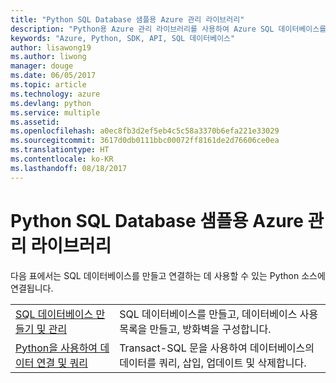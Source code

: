 ```yaml
---
title: "Python SQL Database 샘플용 Azure 관리 라이브러리"
description: "Python용 Azure 관리 라이브러리를 사용하여 Azure SQL 데이터베이스를 만들고 업데이트하기 위한 샘플 코드를 얻습니다."
keywords: "Azure, Python, SDK, API, SQL 데이터베이스"
author: lisawong19
ms.author: liwong
manager: douge
ms.date: 06/05/2017
ms.topic: article
ms.technology: azure
ms.devlang: python
ms.service: multiple
ms.assetid: 
ms.openlocfilehash: a0ec8fb3d2ef5eb4c5c58a3370b6efa221e33029
ms.sourcegitcommit: 3617d0db0111bbc00072ff8161de2d76606ce0ea
ms.translationtype: HT
ms.contentlocale: ko-KR
ms.lasthandoff: 08/18/2017
---
```

# <a name="azure-management-libraries-for-python-samples-for-sql-database"></a>Python SQL Database 샘플용 Azure 관리 라이브러리

다음 표에서는 SQL 데이터베이스를 만들고 연결하는 데 사용할 수 있는 Python 소스에 연결됩니다. 

| ||
|---|---|
| [SQL 데이터베이스 만들기 및 관리][1] | SQL 데이터베이스를 만들고, 데이터베이스 사용 목록을 만들고, 방화벽을 구성합니다.  | 
| [Python을 사용하여 데이터 연결 및 쿼리][2] | Transact-SQL 문을 사용하여 데이터베이스의 데이터를 쿼리, 삽입, 업데이트 및 삭제합니다. | 

[1]: https://azure.microsoft.com/resources/samples/sql-database-python-manage/
[2]: https://docs.microsoft.com/azure/sql-database/sql-database-connect-query-python